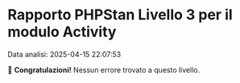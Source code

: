 # Rapporto PHPStan Livello 3 per il modulo Activity

Data analisi: 2025-04-15 22:07:53

🎉 **Congratulazioni!** Nessun errore trovato a questo livello.
